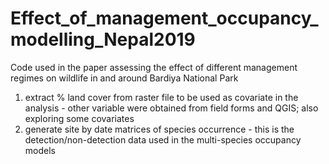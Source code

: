 # Effect_of_management_occupancy_modelling_Nepal2019
Code used in the paper assessing the effect of different management regimes on wildlife in and around Bardiya National Park

1) extract % land cover from raster file to be used as covariate in the analysis - other variable were obtained from field forms and QGIS; also exploring some covariates
2) generate site by date matrices of species occurrence - this is the detection/non-detection data used in the multi-species occupancy models

